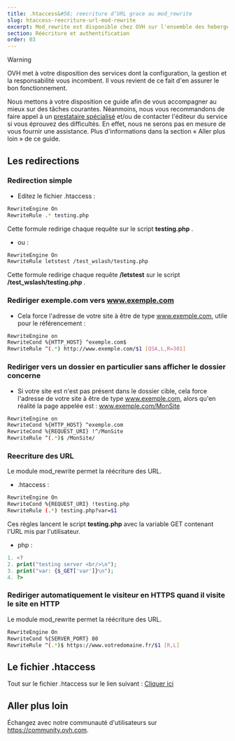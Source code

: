 ```yaml
---
title: .htaccess&#58; reecriture d’URL grace au mod_rewrite
slug: htaccess-reecriture-url-mod-rewrite
excerpt: Mod_rewrite est disponible chez OVH sur l'ensemble des hebergements mutualises (sauf 20gp). En savoir plus sur le site d'Apache.
section: Réécriture et authentification
order: 03
---
```


> [!warning]
>
> OVH met à votre disposition des services dont la configuration, la gestion et la responsabilité vous incombent. Il vous revient de ce fait d'en assurer le bon fonctionnement.
> 
> Nous mettons à votre disposition ce guide afin de vous accompagner au mieux sur des tâches courantes. Néanmoins, nous vous recommandons de faire appel à un [prestataire spécialisé](https://partner.ovhcloud.com/fr/) et/ou de contacter l'éditeur du service si vous éprouvez des difficultés. En effet, nous ne serons pas en mesure de vous fournir une assistance. Plus d'informations dans la section « Aller plus loin » de ce guide.
> 

## Les redirections

### Redirection simple
- Editez le fichier .htaccess :

```bash
RewriteEngine On
RewriteRule .* testing.php
```


Cette formule redirige chaque requête sur le script  **testing.php** .

- ou :

```bash
RewriteEngine On
RewriteRule letstest /test_wslash/testing.php
```


Cette formule redirige chaque requête  **/letstest**  sur le script  **/test_wslash/testing.php** .


### Rediriger exemple.com vers www.exemple.com
- Cela force l'adresse de votre site à être de type www.exemple.com, utile pour le référencement :

```bash
RewriteEngine on
RewriteCond %{HTTP_HOST} ^exemple.com$
RewriteRule ^(.*) http://www.exemple.com/$1 [QSA,L,R=301]
```



### Rediriger vers un dossier en particulier sans afficher le dossier concerne
- Si votre site est n'est pas présent dans le dossier cible, cela force l'adresse de votre site à être de type www.exemple.com, alors qu'en réalité la page appelée est : www.exemple.com/MonSite

```bash
RewriteEngine on
RewriteCond %{HTTP_HOST} ^exemple.com
RewriteCond %{REQUEST_URI} !^/MonSite
RewriteRule ^(.*)$ /MonSite/
```



### Reecriture des URL
Le module mod_rewrite permet la réécriture des URL.

- .htaccess :

```bash
RewriteEngine On
RewriteCond %{REQUEST_URI} !testing.php
RewriteRule (.*) testing.php?var=$1
```


Ces règles lancent le script  **testing.php**  avec la variable GET contenant l'URL mis par l'utilisateur.

- php :

```php
1. <?
2. print("testing server <br/>\n");
3. print("var: {$_GET['var']}\n");
4. ?>
```



### Rediriger automatiquement le visiteur en HTTPS quand il visite le site en HTTP
Le module mod_rewrite permet la réécriture des URL.


```bash
RewriteEngine On
RewriteCond %{SERVER_PORT} 80
RewriteRule ^(.*)$ https://www.votredomaine.fr/$1 [R,L]
```


## Le fichier .htaccess
Tout sur le fichier .htaccess sur le lien suivant : [Cliquer ici](../mutualise-tout-sur-le-fichier-htaccess/)


## Aller plus loin

Échangez avec notre communauté d'utilisateurs sur <https://community.ovh.com>.
